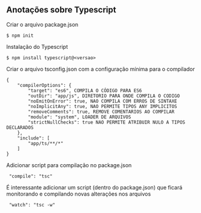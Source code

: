 ## Anotações sobre Typescript

Criar o arquivo package.json

```
$ npm init
```

Instalação do Typescript

```
$ npm install typescript@<versao>
```

Criar o arquivo tsconfig.json com a configuração mínima para o compilador

```
{
    "compilerOptions": {
        "target": "es6", COMPILA O CÓDIGO PARA ES6
        "outDir": "app/js", DIRETORIO PARA ONDE COMPILA O CODIGO
        "noEmitOnError": true, NAO COMPILA COM ERROS DE SINTAXE
        "noImplicitAny": true, NAO PERMITE TIPOS ANY IMPLICITOS
        "removeComments": true, REMOVE COMENTARIOS AO COMPILAR
        "module": "system", LOADER DE ARQUIVOS
        "strictNullChecks": true NAO PERMITE ATRIBUIR NULO A TIPOS DECLARADOS
    },
    "include": [
        "app/ts/**/*"
    ]
}
```

Adicionar script para compilação no package.json

```
 "compile": "tsc"
```

É interessante adicionar um script (dentro do package.json) que ficará monitorando e compilando novas alterações nos arquivos

```
 "watch": "tsc -w"
 ```